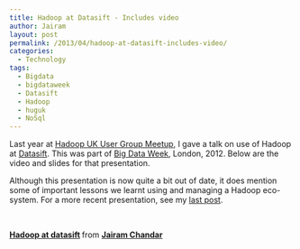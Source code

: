 ```yaml
---
title: Hadoop at Datasift - Includes video
author: Jairam
layout: post
permalink: /2013/04/hadoop-at-datasift-includes-video/
categories:
  - Technology
tags:
  - Bigdata
  - bigdataweek
  - Datasift
  - Hadoop
  - huguk
  - NoSql
---
```

Last year at [Hadoop UK User Group Meetup][1], I gave a talk on use of Hadoop at [Datasift][2]. This was part of [Big Data Week][3], London, 2012. Below are the video and slides for that presentation.

Although this presentation is now quite a bit out of date, it does mention some of important lessons we learnt using and managing a Hadoop eco-system. For a more recent presentation, see my [last post][4].

<div class="jetpack-video-wrapper">
  <span class='embed-youtube' style='text-align:center; display: block;'></span>
</div>

&nbsp;

<div class="jetpack-video-wrapper">
  <div style="margin-bottom:5px">
    <strong> <a href="https://www.slideshare.net/jairamc/hadoop-at-datasift" title="Hadoop at datasift" target="_blank">Hadoop at datasift</a> </strong> from <strong><a href="http://www.slideshare.net/jairamc" target="_blank">Jairam Chandar</a></strong>
  </div>
</div>

 [1]: http://huguk.org/
 [2]: http://www,datasift.com
 [3]: http://bigdataweek.com/ "Big Data Week"
 [4]: http://blog.jairam.me/2013/04/hadoop-at-datasift/

